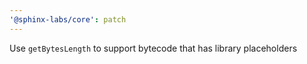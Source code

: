 ```yaml
---
'@sphinx-labs/core': patch
---
```


Use `getBytesLength` to support bytecode that has library placeholders
